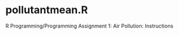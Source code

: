 pollutantmean.R
===============

R Programming/Programming Assignment 1: Air Pollution: Instructions
